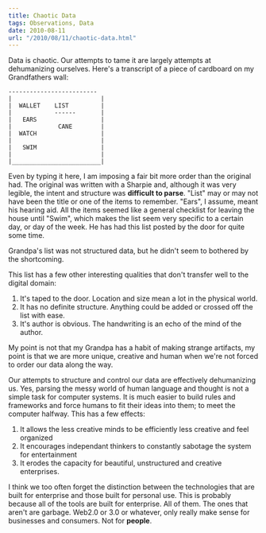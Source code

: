 ```yaml
---
title: Chaotic Data
tags: Observations, Data
date: 2010-08-11
url: "/2010/08/11/chaotic-data.html"
---
```


Data is chaotic. Our attempts to tame it are largely attempts at dehumanizing
ourselves. Here's a transcript of a piece of cardboard on my Grandfathers wall:

```
-------------------------
|                         |
|  WALLET    LIST         |
|            ------       |
|   EARS                  |
|             CANE        |
|  WATCH                  |
|                         |
|   SWIM                  |
|                         |
|_________________________|
```

Even by typing it here, I am imposing a fair bit more order than the original
had. The original was written with a Sharpie and, although it was very legible,
the intent and structure was **difficult to parse**. "List" may or may not have
been the title or one of the items to remember. "Ears", I assume, meant his
hearing aid. All the items seemed like a general checklist for leaving the house
until "Swim", which makes the list seem very specific to a certain day, or day
of the week. He has had this list posted by the door for quite some time.

Grandpa's list was not structured data, but he didn't seem to
bothered by the shortcoming.

This list has a few other interesting qualities that don't transfer well to the
digital domain:

1.   It's taped to the door. Location and size mean a lot in the physical world.
1.   It has no definite structure. Anything could be added or crossed off the list with ease.
1.   It's author is obvious. The handwriting is an echo of the mind of the author.

My point is not that my Grandpa has a habit of making strange artifacts, my
point is that we are more unique, creative and human when we're not forced to
order our data along the way.

Our attempts to structure and control our data are effectively dehumanizing us. Yes,
parsing the messy world of human language and thought is not a simple task for
computer systems. It is much easier to build rules and frameworks and force
humans to fit their ideas into them; to meet the computer halfway. This has a
few effects:

1.   It allows the less creative minds to be efficiently less creative and feel organized
1.   It encourages independant thinkers to constantly sabotage the system for entertainment
1.   It erodes the capacity for beautiful, unstructured and creative enterprises.

I think we too often forget the distinction between the technologies that are
built for enterprise and those built for personal use. This is probably because
all of the tools are built for enterprise. All of them. The ones that aren't are
garbage. Web2.0 or 3.0 or whatever, only really make sense for businesses and
consumers. Not for **people**.
